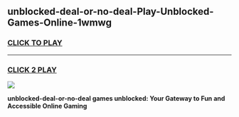 
## unblocked-deal-or-no-deal-Play-Unblocked-Games-Online-1wmwg
<h3>
<a href="https://premium76.site?title=unblocked-deal-or-no-deal&ref=25A">CLICK TO PLAY</a></h3>
<hr>

<h3>
<a href="https://premium76.site?title=unblocked-deal-or-no-deal&ref=25A">CLICK 2 PLAY</a>
  
</h3>

<a href="https://premium76.site?title=unblocked-deal-or-no-deal&ref=25A"><img src="https://clearcache.store/games.png"></a>


**unblocked-deal-or-no-deal games unblocked: Your Gateway to Fun and Accessible Online Gaming**
